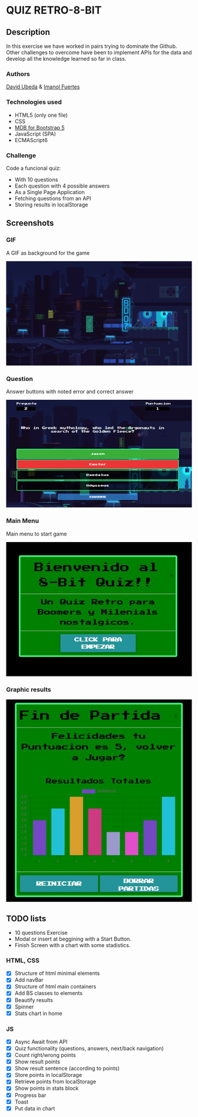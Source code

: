 # QUIZ RETRO-8-BIT 

## Description
In this exercise we have worked in pairs trying to dominate the Github.
Other challenges to overcome have been to implement APIs for the data and develop all the knowledge learned so far in class.

### Authors
[David Ubeda](https://github.com/Dubesor22)  & [Imanol Fuertes](https://github.com/Imi21)

### Technologies used
* HTML5 (only one file)
* CSS
* [MDB for Bootstrap 5](https://mdbootstrap.com/)
* JavaScript (SPA)
* ECMAScript6

### Challenge
Code a funcional quiz:
* With 10 questions
* Each question with 4 possible answers
* As a Single Page Application
* Fetching questions from an API
* Storing results in localStorage

## Screenshots

### GIF
A GIF as background for the game

![GIF](./assets/img/fondo.gif.gif)

### Question
Answer buttons with noted error and correct answer

![Question image](./assets/img/preguntass.PNG)

### Main Menu
Main menu to start game

![Answer Image](./assets/img/start%20game.JPG)

### Graphic results


![Results Image](./assets/img/Stats.JPG)

## TODO lists

* 10 questions Exercise 
* Modal or insert at beggining with a Start Button.
* Finish Screen with a chart with some stadistics.


### HTML, CSS
- [x] Structure of html minimal elements
- [x] Add navBar
- [x] Structure of html main containers
- [x] Add BS classes to elements
- [x] Beautify results
- [x] Spinner
- [x] Stats chart in home

### JS
- [x] Async Await from API
- [x] Quiz functionality (questions, answers, next/back navigation)
- [x] Count right/wrong points
- [x] Show result points
- [x] Show result sentence (according to points)
- [x] Store points in localStorage
- [x] Retrieve points from localStorage
- [x] Show points in stats block
- [x] Progress bar
- [x] Toast
- [x] Put data in chart
